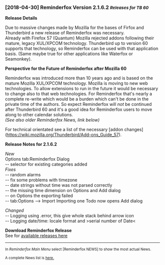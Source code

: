 ### [2018-04-30] Reminderfox Version 2.1.6.2 <small>  _Releases for TB 60_</small>

__Release Details__

Due to massive changes made by Mozilla for the bases of Firfox and Thunderbird a new release of Reminderfox was necessary.      
Already with Firefox 57 (Quantum) Mozilla rejected addons following their mature, legacy XUL/XPCOM technology. Thunderbird up to version 60 supports that technology, so Reminderfox can be used with that application basis. (Same maybe true for other applications like Waterfox or Seamonkey).


__Perspective for the Future of Reminderfox after Mozilla 60__

Reminderfox was introduced more than 10 years ago and is based on the mature Mozilla XUL/XPCOM technology. Mozilla is moving to new web technologies. To allow extensions to run in the future it would be necessary to change also to that web technologies. For Reminderfox that's nearly a complete re-write which would be a burden which can't be done in the private time of the authors. So expect Reminderfox will _not_ be continued after Thunderbird 60 and it's a good idea for Reminderfox users to move along to other calendar solutions.      
*(See also older Reminderfox News, link below)* 

For technical orientated see a list of the necessary [addon changes] (https://wiki.mozilla.org/Thunderbird/Add-ons_Guide_57).


__Release Notes for 2.1.6.2__

_New_    
Options tab:Reminderfox Dialog     
 -- selector for existing categories added     
_Fixes_      
  -- random alarms    
  -- fix some problems with timezone  
  -- date strings without time was not parsed correctly  
  -- the missing time dimension on Options and Add dialog  
  -- on Options the exporting failed  
  -- tab:Options --> Import  Importing one Todo now opens Add dialog 

_Changed_  
  -- Logging using .error, this give whole stack behind arrow icon  
  -- Logging date/time: locale format and >serial number of Date<

    
__Download Reminderfox Release__     
See for [available releases here](https://github.com/neandr/reminderfox/releases)


----
<small>In _Reminderfox Main Menu_ select [Reminderfox NEWS] to show the most actual News. </small>

<small>A complete News list is [here.](https://github.com/neandr/reminderfox/tree/master/docs) </small>

<!-- ReText used as a simple but powerful editor for Markdown - see https://github.com/retext-project/retext  -->
